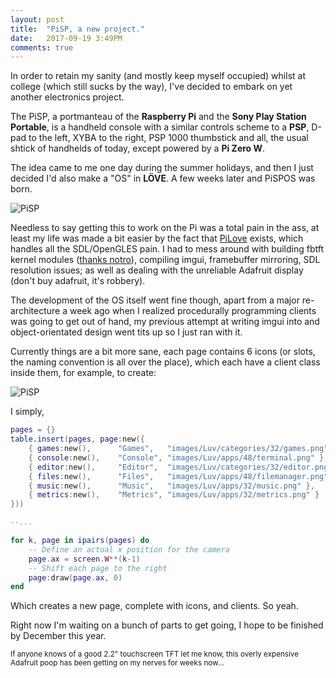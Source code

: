 ```yaml
---
layout: post
title:  "PiSP, a new project."
date:   2017-09-19 3:49PM
comments: true
---
```


In order to retain my sanity (and mostly keep myself occupied) whilst at college (which still sucks by the way), I've decided to embark on yet another electronics project.

The PiSP, a portmanteau of the **Raspberry Pi** and the **Sony Play Station Portable**, is a handheld console with a similar controls scheme to a **PSP**, D-pad to the left, XYBA to the right, PSP 1000 thumbstick and all, the usual shtick of handhelds of today, except powered by a **Pi Zero W**.

The idea came to me one day during the summer holidays, and then I just decided I'd also make a "OS" in **LÖVE**. A few weeks later and PiSPOS was born.

![PiSP]({{site.ftp.assets}}/PiSP-physical.jpg)

Needless to say getting this to work on the Pi was a total pain in the ass, at least my life was made a bit easier by the fact that [PiLove](http://pilove.mitako.eu/) exists, which handles all the SDL/OpenGLES pain. I had to mess around with building fbtft kernel modules ([thanks notro](https://github.com/notro/fbtft)), compiling imgui, framebuffer mirroring, SDL resolution issues; as well as dealing with the unreliable Adafruit display (don't buy adafruit, it's robbery).

The development of the OS itself went fine though, apart from a major re-architecture a week ago when I realized procedurally programming clients was going to get out of hand, my previous attempt at writing imgui into and object-orientated design went tits up so I just ran with it.

Currently things are a bit more sane, each page contains 6 icons (or slots, the naming convention is all over the place), which each have a client class inside them, for example, to create:

![PiSP]({{site.ftp.assets}}/PiSP-objects-ex.png)

I simply,

```lua
pages = {}
table.insert(pages, page:new({
    { games:new(),      "Games",   "images/Luv/categories/32/games.png" },
    { console:new(),    "Console", "images/Luv/apps/48/terminal.png" },
    { editor:new(),     "Editor",  "images/Luv/categories/32/editor.png" },
    { files:new(),      "Files",   "images/Luv/apps/48/filemanager.png" },
    { music:new(),      "Music",   "images/Luv/apps/32/music.png" },
    { metrics:new(),    "Metrics", "images/Luv/apps/32/metrics.png" }
}))

--...

for k, page in ipairs(pages) do
    -- Define an actual x position for the camera
    page.ax = screen.W**(k-1)
    -- Shift each page to the right
    page:draw(page.ax, 0)
end
```

Which creates a new page, complete with icons, and clients. So yeah.

Right now I'm waiting on a bunch of parts to get going, I hope to be finished by December this year.

<small>
If anyone knows of a good 2.2" touchscreen TFT let me know, this overly expensive Adafruit poop has been getting on my nerves for weeks now...
</small>